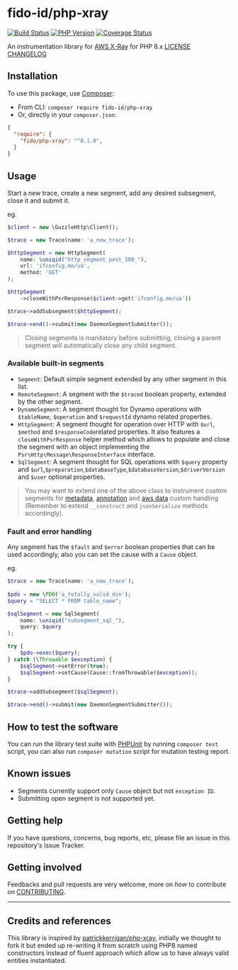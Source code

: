 # fido-id/php-xray

[![Build Status](https://github.com/fido-id/php-xray/actions/workflows/main.yaml/badge.svg)](https://github.com/fido-id/php-xray/actions/workflows/main.yaml)
[![PHP Version](https://img.shields.io/badge/php->=8.0-blue)](https://www.php.net/releases/8.0/en.php)
[![Coverage Status][Master coverage image]](https://app.codecov.io/gh/fido-id/php-xray)

[Master coverage image]: https://codecov.io/gh/fido-id/php-xray/branch/master/graph/badge.svg?token=YSPMGJVP77

An instrumentation library for [AWS X-Ray](https://docs.aws.amazon.com/xray/latest/devguide/aws-xray.html) for PHP 8.x
[LICENSE](LICENSE.md)
[CHANGELOG](CHANGELOG-0.x.md)

## Installation

To use this package, use [Composer](https://getcomposer.org/):

* From CLI: `composer require fido-id/php-xray`
* Or, directly in your `composer.json`:

```json
{
  "require": {
    "fido/php-xray": "^0.1.0",
  }
}
```

## Usage

Start a new trace, create a new segment, add any desired subsegment, close it and submit it.

eg.

```php
$client = new \GuzzleHttp\Client();

$trace = new Trace(name: 'a_new_trace');

$httpSegment = new HttpSegment(
    name: \uniqid("http_segment_post_500_"),
    url: 'ifconfig.me/ua',
    method: 'GET'
);

$httpSegment
    ->closeWithPsrResponse($client->get('ifconfig.me/ua'))

$trace->addSubsegment($httpSegment);

$trace->end()->submit(new DaemonSegmentSubmitter());
```

> Closing segments is mandatory before submitting, closing a parent segment will automatically close any child segment.

### Available built-in segments

- `Segment`: Default simple segment extended by any other segment in this list.
- `RemoteSegment`: A segment with the `$traced` boolean property, extended by the other segment.
- `DynamoSegment`: A segment thought for Dynamo operations with `$tableName`, `$operation` and `$requestId` dynamo related properties.
- `HttpSegment`: A segment thought for operation over HTTP with `$url`, `$method` and `$responseCode`related properties. It also features a `closeWithPsrResponse` helper method
  which allows to populate and close the segment with an object implementing the `Psr\Http\Message\ResponseInterface` interface.
- `SqlSegment`: A segment thought for SQL operations with `$query` property and `$url`,`$preparation`,`$databaseType`,`$databaseVersion`,`$driverVersion` and `$user` optional
  properties.

> You may want to extend one of the above class to instrument custom segments for [metadata](https://docs.aws.amazon.com/xray/latest/devguide/xray-api-segmentdocuments.html#api-segmentdocuments-metadata), [annotation](https://docs.aws.amazon.com/xray/latest/devguide/xray-api-segmentdocuments.html#api-segmentdocuments-annotations) and [aws data](https://docs.aws.amazon.com/xray/latest/devguide/xray-api-segmentdocuments.html#api-segmentdocuments-aws) custom handling (Remember to extend `__construct` and `jsonSerialize` methods accordingly).

### Fault and error handling

Any segment has the `$fault` and `$error` boolean properties that can be used accordingly, also you can set the cause with a `Cause` object.

eg.

```php
$trace = new Trace(name: 'a_new_trace');
    
$pdo = new \PDO('a_totally_valid_dsn');
$query = "SELECT * FROM table_name";

$sqlSegment = new SqlSegment(
    name: \uniqid("subsegment_sql_"),
    query: $query
);

try {
    $pdo->exec($query);
} catch (\Throwable $exception) {
    $sqlSegment->setError(true);
    $sqlSegment->setCause(Cause::fromThrowable($exception));
}

$trace->addSubsegment($sqlSegment);

$trace->end()->submit(new DaemonSegmentSubmitter());

```

## How to test the software

You can run the library test suite with [PHPUnit](https://phpunit.de/) by running `composer test` script, you can also run `composer mutation` script for mutation testing report.

## Known issues

- Segments currently support only `Cause` object but not `exception ID`.
- Submitting open segment is not supported yet.

## Getting help

If you have questions, concerns, bug reports, etc, please file an issue in this repository's Issue Tracker.

## Getting involved

Feedbacks and pull requests are very welcome, more on _how_ to contribute on [CONTRIBUTING](CONTRIBUTING.md).

----

## Credits and references

This library is inspired by [patrickkerrigan/php-xray](https://github.com/patrickkerrigan/php-xray), initially we thought to fork it but ended up re-writing it from scratch using PHP8 named constructors instead of fluent approach which allow us to have always valid entities instantiated.
